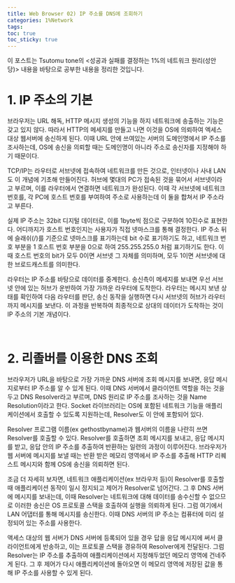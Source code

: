 ```yaml
---
title: Web Browser 02) IP 주소를 DNS에 조회하기
categories: 1%Network
tags: 
toc: true
toc_sticky: true
---
```


이 포스트는 Tsutomu tone의 <성공과 실패를 결정하는 1%의 네트워크 원리(성안당)> 내용을 바탕으로 공부한 내용을 정리한 것입니다. 

# **1. IP 주소의 기본**

브라우저는 URL 해독, HTTP 메시지 생성의 기능을 하지 네트워크에 송출하는 기능은 갖고 있지 않다. 따라서 HTTP의 메세지를 만들고 나면 이것을 OS에 의뢰하여 엑세스 대상 웹서버에 송신하게 된다. 이때 URL 안에 쓰여있는 서버의 도메인명에서 IP 주소를 조사하는데, OS에 송신을 의뢰할 때는 도메인명이 아니라 주소로 송신자를 지정해야 하기 때문이다.  

TCP/IP는 라우터로 서브넷에 접속하여 네트워크를 만든 것으로, 인터넷이나 사내 LAN도 이 개념에 기초해 만들어진다. 허브에 몇대의 PC가 접속된 것을 묶어서 서브넷이라고 부르며, 이를 라우터에서 연결하면 네트워크가 완성된다. 이때 각 서브넷에 네트워크 번호를, 각 PC에 호스트 번호를 부여하여 주소로 사용하는데 이 둘을 합쳐서 IP 주소라고 부른다. 

실제 IP 주소는 32bit 디지털 데이터로, 이를 1byte씩 점으로 구분하여 10진수로 표현한다. 어디까지가 호스트 번호인지는 사용자가 직접 넷마스크를 통해 결정한다. IP 주소 뒤에 슬래쉬(/)를 기준으로 넷마스크를 표기하는데 bit 수로 표기하기도 하고, 네트워크 번호 부분을 1 호스트 번호 부분을 0으로 하여 255.255.255.0 처럼 표기하기도 한다. 이때 호스트 번호의 bit가 모두 0이면 서브넷 그 자체를 의미하며, 모두 1이면 서브넷에 대한 브로드캐스트를 의미한다. 

라우터는 IP 주소를 바탕으로 데이터를 중계한다. 송신측이 메세지를 보내면 우선 서브넷 안에 있는 허브가 운반하여 가장 가까운 라우터에 도착한다. 라우터는 메시지 보낸 상태를 확인하여 다음 라우터를 판단, 송신 동작을 실행하면 다시 서브넷의 허브가 라우터까지 메시지를 보낸다. 이 과정을 반복하여 최종적으로 상대의 데이터가 도착하는 것이 IP 주소의 기본 개념이다. 

<br/>

# **2. 리졸버를 이용한 DNS 조회**

브라우저가 URL을 바탕으로 가장 가까운 DNS 서버에 조회 메시지를 보내면, 응답 메시지로부터 IP 주소를 알 수 있게 된다. 이때 DNS 서버에서 클라이언트 역할을 하는 것을 두고 DNS Resolver라고 부르며, DNS 원리로 IP 주소를 조사하는 것을 Name Resolution이라고 한다. Socket 라이브러리는 OS에 포함된 네트워크 기능을 애플리케이션에서 호출할 수 있도록 지원하는데, Resolver도 이 안에 포함되어 있다. 

Resolver 프로그램 이름(ex gethostbyname)과 웹서버의 이름을 나란히 쓰면 Resolver를 호출할 수 있다. Resolver를 호출하면 조회 메시지를 보내고, 응답 메시지를 받고, 응답 안의 IP 주소를 추출하여 반환하는 일련의 과정이 이루어진다. 브라우저가 웹 서버에 메시지를 보낼 때는 반환 받은 메모리 영역에서 IP 주소를 추출해 HTTP 리퀘스트 메시지와 함께 OS에 송신을 의뢰하면 된다. 

조금 더 자세히 보자면, 네트워크 애플리케이션(ex 브라우저 등)이 Resolver를 호출할 때 애플리케이션 동작이 일시 정지되고 제어가 Resolver로 넘어간다. 그 후 DNS 서버에 메시지를 보내는데, 이때 Resolver는 네트워크에 대해 데이터를 송수신할 수 없으므로 이러한 송신은 OS 프로토콜 스택을 호출하여 실행을 의뢰하게 된다. 그럼 여기에서 LAN 어댑터를 통해 메시지를 송신한다. 이때 DNS 서버의 IP 주소는 컴퓨터에 미리 설정되어 있는 주소를 사용한다. 

액세스 대상의 웹 서버가 DNS 서버에 등록되어 있을 경우 답을 응답 메시지에 써서 클라이언트에게 반송하고, 이는 프로토콜 스택을 경유하여 Resolver에게 전달된다. 그럼 Resolver는 IP 주소를 추출하여 애플리케이션에서 지정해두었던 메모리 영역에 건네주게 된다. 그 후 제어가 다시 애플리케이션에 돌아오면 이 메모리 영역에 저장된 값을 통해 IP 주소를 사용할 수 있게 된다. 
